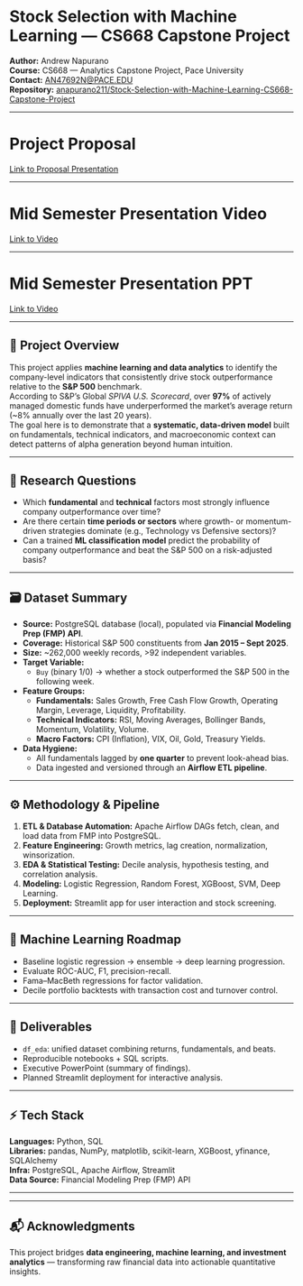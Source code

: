 # Stock Selection with Machine Learning — CS668 Capstone Project  
**Author:** Andrew Napurano  
**Course:** CS668 — Analytics Capstone Project, Pace University  
**Contact:** AN47692N@PACE.EDU  
**Repository:** [anapurano211/Stock-Selection-with-Machine-Learning-CS668-Capstone-Project](https://github.com/anapurano211/Stock-Selection-with-Machine-Learning-CS668-Capstone-Project)

---
# Project Proposal 

[Link to Proposal Presentation](https://docs.google.com/presentation/d/1aSppbj_hVKVHL4m_4S7yzVH2PhDZKpjp/edit?rtpof=true)

---


# Mid Semester Presentation Video 

[Link to Video](https://www.youtube.com/watch?v=z10mCpgJmm8)


---


# Mid Semester Presentation PPT

[Link to Video](https://docs.google.com/presentation/d/1byrtVrvBgAg2GIO29Z4-HbKvwiikm36z/edit?slide=id.p1#slide=id.p1)

---


## 🎯 Project Overview
This project applies **machine learning and data analytics** to identify the company-level indicators that consistently drive stock outperformance relative to the **S&P 500** benchmark.  
According to S&P’s Global *SPIVA U.S. Scorecard*, over **97%** of actively managed domestic funds have underperformed the market’s average return (~8% annually over the last 20 years).  
The goal here is to demonstrate that a **systematic, data-driven model** built on fundamentals, technical indicators, and macroeconomic context can detect patterns of alpha generation beyond human intuition.

---

## 🧩 Research Questions
- Which **fundamental** and **technical** factors most strongly influence company outperformance over time?  
- Are there certain **time periods or sectors** where growth- or momentum-driven strategies dominate (e.g., Technology vs Defensive sectors)?  
- Can a trained **ML classification model** predict the probability of company outperformance and beat the S&P 500 on a risk-adjusted basis?

---

## 🗃️ Dataset Summary
- **Source:** PostgreSQL database (local), populated via **Financial Modeling Prep (FMP) API**.  
- **Coverage:** Historical S&P 500 constituents from **Jan 2015 – Sept 2025**.  
- **Size:** ~262,000 weekly records, >92 independent variables.  
- **Target Variable:**  
  - `Buy` (binary 1/0) → whether a stock outperformed the S&P 500 in the following week.  
- **Feature Groups:**  
  - **Fundamentals:** Sales Growth, Free Cash Flow Growth, Operating Margin, Leverage, Liquidity, Profitability.  
  - **Technical Indicators:** RSI, Moving Averages, Bollinger Bands, Momentum, Volatility, Volume.  
  - **Macro Factors:** CPI (Inflation), VIX, Oil, Gold, Treasury Yields.  
- **Data Hygiene:**  
  - All fundamentals lagged by **one quarter** to prevent look-ahead bias.  
  - Data ingested and versioned through an **Airflow ETL pipeline**.

---

## ⚙️ Methodology & Pipeline
1. **ETL & Database Automation:** Apache Airflow DAGs fetch, clean, and load data from FMP into PostgreSQL.  
2. **Feature Engineering:** Growth metrics, lag creation, normalization, winsorization.  
3. **EDA & Statistical Testing:** Decile analysis, hypothesis testing, and correlation analysis.  
4. **Modeling:** Logistic Regression, Random Forest, XGBoost, SVM, Deep Learning.  
5. **Deployment:** Streamlit app for user interaction and stock screening.

---

## 🤖 Machine Learning Roadmap
- Baseline logistic regression → ensemble → deep learning progression.  
- Evaluate ROC-AUC, F1, precision-recall.  
- Fama–MacBeth regressions for factor validation.  
- Decile portfolio backtests with transaction cost and turnover control.

---

## 🚀 Deliverables
- `df_eda`: unified dataset combining returns, fundamentals, and beats.  
- Reproducible notebooks + SQL scripts.  
- Executive PowerPoint (summary of findings).  
- Planned Streamlit deployment for interactive analysis.

---

## ⚡ Tech Stack
**Languages:** Python, SQL  
**Libraries:** pandas, NumPy, matplotlib, scikit-learn, XGBoost, yfinance, SQLAlchemy  
**Infra:** PostgreSQL, Apache Airflow, Streamlit  
**Data Source:** Financial Modeling Prep (FMP) API  

---


---

## 📬 Acknowledgments
This project bridges **data engineering, machine learning, and investment analytics** — transforming raw financial data into actionable quantitative insights.
